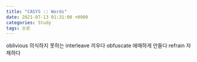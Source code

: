```yaml
---
title: "CASYS :: Words"
date: 2021-07-13 01:31:00 +0900
categories: Study
tags: 논문
---
```


oblivious 의식하지 못하는
interleave 끼우다
obfuscate 애매하게 만들다
refrain 자제하다